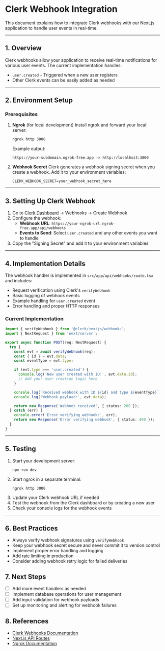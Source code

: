 # Clerk Webhook Integration

This document explains how to integrate Clerk webhooks with our Next.js application to handle user events in real-time.

---

## 1. Overview

Clerk webhooks allow your application to receive real-time notifications for various user events. The current implementation handles:

- `user.created` - Triggered when a new user registers
- Other Clerk events can be easily added as needed

---

## 2. Environment Setup

### Prerequisites

1. **Ngrok** (for local development)
   Install ngrok and forward your local server:

   ```bash
   ngrok http 3000
   ```

   Example output:

   ```
   https://your-subdomain.ngrok-free.app -> http://localhost:3000
   ```

2. **Webhook Secret**
   Clerk generates a webhook signing secret when you create a webhook. Add it to your environment variables:
   ```env
   CLERK_WEBHOOK_SECRET=your_webhook_secret_here
   ```

---

## 3. Setting Up Clerk Webhook

1. Go to [Clerk Dashboard](https://dashboard.clerk.com) → Webhooks → Create Webhook
2. Configure the webhook:
   - **Webhook URL**: `https://your-ngrok-url.ngrok-free.app/api/webhooks`
   - **Events to Send**: Select `user.created` and any other events you want to handle
3. Copy the "Signing Secret" and add it to your environment variables

---

## 4. Implementation Details

The webhook handler is implemented in `src/app/api/webhooks/route.tsx` and includes:

- Request verification using Clerk's `verifyWebhook`
- Basic logging of webhook events
- Example handling for `user.created` event
- Error handling and proper HTTP responses

### Current Implementation

```typescript
import { verifyWebhook } from '@clerk/nextjs/webhooks';
import { NextRequest } from 'next/server';

export async function POST(req: NextRequest) {
  try {
    const evt = await verifyWebhook(req);
    const { id } = evt.data;
    const eventType = evt.type;

    if (evt.type === 'user.created') {
      console.log('New user created with ID:', evt.data.id);
      // Add your user creation logic here
    }

    console.log(`Received webhook with ID ${id} and type ${eventType}`);
    console.log('Webhook payload:', evt.data);

    return new Response('Webhook received', { status: 200 });
  } catch (err) {
    console.error('Error verifying webhook:', err);
    return new Response('Error verifying webhook', { status: 400 });
  }
}
```

---

## 5. Testing

1. Start your development server:
   ```bash
   npm run dev
   ```
2. Start ngrok in a separate terminal:
   ```bash
   ngrok http 3000
   ```
3. Update your Clerk webhook URL if needed
4. Test the webhook from the Clerk dashboard or by creating a new user
5. Check your console logs for the webhook events

---

## 6. Best Practices

- Always verify webhook signatures using `verifyWebhook`
- Keep your webhook secret secure and never commit it to version control
- Implement proper error handling and logging
- Add rate limiting in production
- Consider adding webhook retry logic for failed deliveries

## 7. Next Steps

- [ ] Add more event handlers as needed
- [ ] Implement database operations for user management
- [ ] Add input validation for webhook payloads
- [ ] Set up monitoring and alerting for webhook failures

## 8. References

- [Clerk Webhooks Documentation](https://clerk.com/docs/webhooks/overview)
- [Next.js API Routes](https://nextjs.org/docs/api-routes/introduction)
- [Ngrok Documentation](https://ngrok.com/docs)
